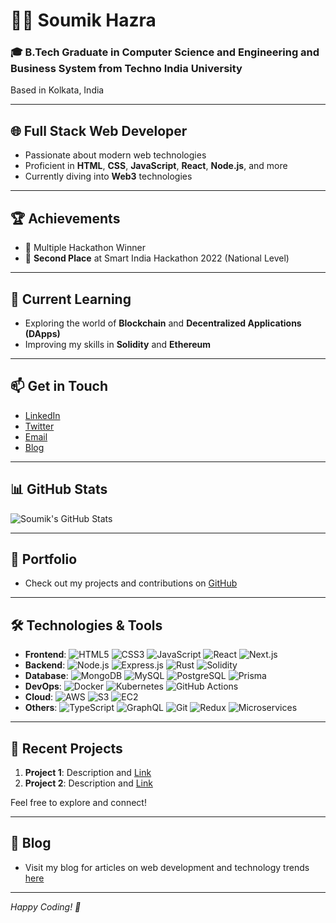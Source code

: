 # 👨‍💻 Soumik Hazra

### 🎓 B.Tech Graduate in Computer Science and Engineering and Business System from Techno India University
Based in Kolkata, India

---

## 🌐 Full Stack Web Developer
- Passionate about modern web technologies
- Proficient in **HTML**, **CSS**, **JavaScript**, **React**, **Node.js**, and more
- Currently diving into **Web3** technologies

---

## 🏆 Achievements
- 🥇 Multiple Hackathon Winner
- 🥈 **Second Place** at Smart India Hackathon 2022 (National Level)

---

## 🌱 Current Learning
- Exploring the world of **Blockchain** and **Decentralized Applications (DApps)**
- Improving my skills in **Solidity** and **Ethereum**

---

## 📫 Get in Touch
- [LinkedIn](https://www.linkedin.com/in/soumik-hazra-9755561b7/)
- [Twitter](https://x.com/Technical_JETT)
- [Email](mailto:www.soumikhazra@gmail.com)
- [Blog](https://hashnode.com/@DEVSoumik)

---

## 📊 GitHub Stats
![Soumik's GitHub Stats](https://github-readme-stats.vercel.app/api?username=iamsoumikhazra&show_icons=true&theme=radical)

---

## 💼 Portfolio
- Check out my projects and contributions on [GitHub](https://github.com/iamsoumikhazra/)

---

## 🛠️ Technologies & Tools
- **Frontend**: ![HTML5](https://img.shields.io/badge/-HTML5-E34F26?style=flat&logo=html5&logoColor=white) ![CSS3](https://img.shields.io/badge/-CSS3-1572B6?style=flat&logo=css3&logoColor=white) ![JavaScript](https://img.shields.io/badge/-JavaScript-F7DF1E?style=flat&logo=javascript&logoColor=white) ![React](https://img.shields.io/badge/-React-61DAFB?style=flat&logo=react&logoColor=white) ![Next.js](https://img.shields.io/badge/-Next.js-000000?style=flat&logo=next.js&logoColor=white)
- **Backend**: ![Node.js](https://img.shields.io/badge/-Node.js-339933?style=flat&logo=node.js&logoColor=white) ![Express.js](https://img.shields.io/badge/-Express.js-000000?style=flat&logo=express&logoColor=white) ![Rust](https://img.shields.io/badge/-Rust-000000?style=flat&logo=rust&logoColor=white) ![Solidity](https://img.shields.io/badge/-Solidity-363636?style=flat&logo=solidity&logoColor=white)
- **Database**: ![MongoDB](https://img.shields.io/badge/-MongoDB-47A248?style=flat&logo=mongodb&logoColor=white) ![MySQL](https://img.shields.io/badge/-MySQL-4479A1?style=flat&logo=mysql&logoColor=white) ![PostgreSQL](https://img.shields.io/badge/-PostgreSQL-336791?style=flat&logo=postgresql&logoColor=white) ![Prisma](https://img.shields.io/badge/-Prisma-2D3748?style=flat&logo=prisma&logoColor=white)
- **DevOps**: ![Docker](https://img.shields.io/badge/-Docker-2496ED?style=flat&logo=docker&logoColor=white) ![Kubernetes](https://img.shields.io/badge/-Kubernetes-326CE5?style=flat&logo=kubernetes&logoColor=white) ![GitHub Actions](https://img.shields.io/badge/-GitHub%20Actions-2088FF?style=flat&logo=github-actions&logoColor=white)
- **Cloud**: ![AWS](https://img.shields.io/badge/-AWS-232F3E?style=flat&logo=amazon-aws&logoColor=white) ![S3](https://img.shields.io/badge/-S3-569A31?style=flat&logo=amazon-s3&logoColor=white) ![EC2](https://img.shields.io/badge/-EC2-FF9900?style=flat&logo=amazon-ec2&logoColor=white)
- **Others**: ![TypeScript](https://img.shields.io/badge/-TypeScript-007ACC?style=flat&logo=typescript&logoColor=white) ![GraphQL](https://img.shields.io/badge/-GraphQL-E10098?style=flat&logo=graphql&logoColor=white) ![Git](https://img.shields.io/badge/-Git-F05032?style=flat&logo=git&logoColor=white) ![Redux](https://img.shields.io/badge/-Redux-764ABC?style=flat&logo=redux&logoColor=white) ![Microservices](https://img.shields.io/badge/-Microservices-15AABF?style=flat&logo=microservices&logoColor=white)

---

## 🔧 Recent Projects
1. **Project 1**: Description and [Link](#)
2. **Project 2**: Description and [Link](#)

Feel free to explore and connect!

---

## 📝 Blog
- Visit my blog for articles on web development and technology trends [here](https://hashnode.com/@DEVSoumik)

---

*Happy Coding! 🚀*
